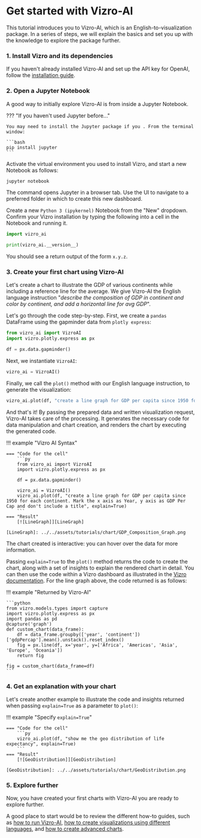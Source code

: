 # Get started with Vizro-AI
This tutorial introduces you to Vizro-AI, which is an English-to-visualization package. In a series of steps, we will explain the basics and set you up with the knowledge to explore the package further.

<!-- vale off -->
### 1. Install Vizro and its dependencies
<!-- vale on -->

If you haven't already installed Vizro-AI and set up the API key for OpenAI, follow the [installation guide](../user-guides/install.md).

<!-- vale off -->
### 2. Open a Jupyter Notebook
<!-- vale on -->

A good way to initially explore Vizro-AI is from inside a Jupyter Notebook.

??? "If you haven't used Jupyter before..."

    You may need to install the Jupyter package if you . From the terminal window:

    ```bash
    pip install jupyter
    ```

Activate the virtual environment you used to install Vizro, and start a new Notebook as follows:

```bash
jupyter notebook
```

The command opens Jupyter in a browser tab. Use the UI to navigate to a preferred folder in which to create this new dashboard.

Create a new `Python 3 (ipykernel)` Notebook from the "New" dropdown. Confirm your Vizro installation by typing the following into a cell in the Notebook and running it.

```py
import vizro_ai

print(vizro_ai.__version__)
```

You should see a return output of the form `x.y.z`.

<!-- vale off -->
### 3. Create your first chart using Vizro-AI
<!-- vale on -->

Let's create a chart to illustrate the GDP of various continents while including a reference line for the average. We give Vizro-AI the English language instruction "*describe the composition of GDP in continent and color by continent, and add a horizontal line for avg GDP*".

Let's go through the code step-by-step. First, we create a `pandas` DataFrame using the gapminder data from `plotly express`:

```python
from vizro_ai import VizroAI
import vizro.plotly.express as px

df = px.data.gapminder()
```


Next, we instantiate `VizroAI`:

```python
vizro_ai = VizroAI()
```

Finally, we call the `plot()` method with our English language instruction, to generate the visualization:

```python
vizro_ai.plot(df, "create a line graph for GDP per capita since 1950 for each continent. Mark the x axis as Year, y axis as GDP Per Cap and don't include a title")
```

And that's it! By passing the prepared data and written visualization request, Vizro-AI takes care of the processing. It generates the necessary code for data manipulation and chart creation, and renders the chart by executing the generated code.

!!! example "Vizro AI Syntax"

    === "Code for the cell"
        ```py
        from vizro_ai import VizroAI
        import vizro.plotly.express as px

        df = px.data.gapminder()

        vizro_ai = VizroAI()
        vizro_ai.plot(df, "create a line graph for GDP per capita since 1950 for each continent. Mark the x axis as Year, y axis as GDP Per Cap and don't include a title", explain=True)
        ```
    === "Result"
        [![LineGraph]][LineGraph]

    [LineGraph]: ../../assets/tutorials/chart/GDP_Composition_Graph.png

The chart created is interactive: you can hover over the data for more information.

Passing `explain=True` to the `plot()` method returns the code to create the chart, along with a set of insights to explain the rendered chart in detail. You can then use the code within a Vizro dashboard as illustrated in the [Vizro documentation](https://vizro.readthedocs.io/en/stable/pages/get-started/explore-components/#22-add-further-components). For the line graph above, the code returned is as follows:

!!! example "Returned by Vizro-AI"

    ```python
    from vizro.models.types import capture
    import vizro.plotly.express as px
    import pandas as pd
    @capture('graph')
    def custom_chart(data_frame):
        df = data_frame.groupby(['year', 'continent'])['gdpPercap'].mean().unstack().reset_index()
        fig = px.line(df, x='year', y=['Africa', 'Americas', 'Asia', 'Europe', 'Oceania'])
        return fig

    fig = custom_chart(data_frame=df)
    ```

<!-- vale off -->
### 4. Get an explanation with your chart
<!-- vale on -->

Let's create another example to illustrate the code and insights returned when passing `explain=True` as a parameter to `plot()`:

!!! example "Specify  `explain=True`"

    === "Code for the cell"
        ```py
        vizro_ai.plot(df, "show me the geo distribution of life expectancy", explain=True)
        ```
    === "Result"
        [![GeoDistribution]][GeoDistribution]

    [GeoDistribution]: ../../assets/tutorials/chart/GeoDistribution.png

<!-- vale off -->
### 5. Explore further
<!-- vale on -->


Now, you have created your first charts with Vizro-AI you are ready to explore further.

A good place to start would be to review the different how-to guides, such as [how to run Vizro-AI](../user-guides/run-vizro-ai.md), [how to create visualizations using different languages](../user-guides/use-different-languages.md), and [how to create advanced charts](../user-guides/create-advanced-charts.md).

